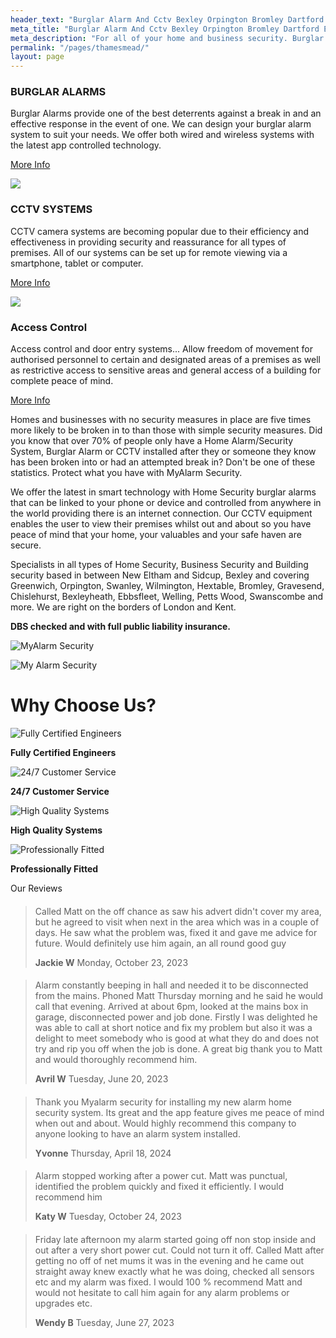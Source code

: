 ```yaml
---
header_text: "Burglar Alarm And Cctv Bexley Orpington Bromley Dartford Eltham"
meta_title: "Burglar Alarm And Cctv Bexley Orpington Bromley Dartford Eltham"
meta_description: "For all of your home and business security. Burglar Alarm Servicing, Burglar Alarm Installation, Alarm Battery and CCTV.. Call 020 8302 4065 or send an email"
permalink: "/pages/thamesmead/"
layout: page
---
```


### BURGLAR ALARMS 

Burglar Alarms provide one of the best deterrents against a break in and an effective response in the event of one. We can design your burglar alarm system to suit your needs. We offer both wired and wireless systems with the latest app controlled technology.

[More Info](/categories/burglar-alarms.php)

[![](https://res.cloudinary.com/kbs/image/upload/f_auto,q_auto,w_370,h_370,c_fill/ejajxywfmnfgavh5xtn3.png)](/categories/cctv.php "View More")

### CCTV SYSTEMS 

CCTV camera systems are becoming popular due to their efficiency and effectiveness in providing security and reassurance for all types of premises. All of our systems can be set up for remote viewing via a smartphone, tablet or computer.

[More Info](/categories/cctv.php)

[![](https://res.cloudinary.com/kbs/image/upload/f_auto,q_auto,w_370,h_370,c_fill/dgxdicyzg24k2lcuvdbl.png)](/categories/access-control.php "View More")

### Access Control 

Access control and door entry systems\... Allow freedom of movement for authorised personnel to certain and designated areas of a premises as well as restrictive access to sensitive areas and general access of a building for complete peace of mind.

[More Info](/categories/access-control.php)

Homes and businesses with no security measures in place are five times more likely to be broken in to than those with simple security measures. Did you know that over 70% of people only have a Home Alarm/Security System, Burglar Alarm or CCTV installed after they or someone they know has been broken into or had an attempted break in? Don\'t be one of these statistics. Protect what you have with MyAlarm Security.

We offer the latest in smart technology with Home Security burglar alarms that can be linked to your phone or device and controlled from anywhere in the world providing there is an internet connection. Our CCTV equipment enables the user to view their premises whilst out and about so you have peace of mind that your home, your valuables and your safe haven are secure.

Specialists in all types of Home Security, Business Security and Building security based in between New Eltham and Sidcup, Bexley and covering Greenwich, Orpington, Swanley, Wilmington, Hextable, Bromley, Gravesend, Chislehurst, Bexleyheath, Ebbsfleet, Welling, Petts Wood, Swanscombe and more. We are right on the borders of London and Kent.

**DBS checked and with full public liability insurance.**

![MyAlarm Security](https://res.cloudinary.com/kbs/image/upload/f_auto,q_auto/oeflaeyeglmvvu4nxkv0.png "MyAlarm Security")

![My Alarm Security](https://res.cloudinary.com/kbs/image/upload/f_auto,q_auto/rubndkmdvgoxj9berm3a.jpg "My Alarm Security")

# Why Choose Us? 

![Fully Certified Engineers](https://res.cloudinary.com/kbs/image/upload/f_auto,q_auto/ytwmwogsrbck9axbamnu.png "Fully Certified Engineers")

**Fully Certified Engineers**

![24/7 Customer Service](https://res.cloudinary.com/kbs/image/upload/f_auto,q_auto/iqrzhnfuuzobhjxhovcu.png "24/7 Customer Service")

**24/7 Customer Service**

![High Quality Systems](https://res.cloudinary.com/kbs/image/upload/f_auto,q_auto/uwb4yiykbcwepkugogci.png "High Quality Systems")

**High Quality Systems**

![Professionally Fitted](https://res.cloudinary.com/kbs/image/upload/f_auto,q_auto/ln9gryvfgmobruniuoxm.png "Professionally Fitted")

**Professionally Fitted**

Our Reviews

####      

> Called Matt on the off chance as saw his advert didn\'t cover my area, but he agreed to visit when next in the area which was in a couple of days. He saw what the problem was, fixed it and gave me advice for future. Would definitely use him again, an all round good guy
>
> **Jackie W** Monday, October 23, 2023

####      

> Alarm constantly beeping in hall and needed it to be disconnected from the mains. Phoned Matt Thursday morning and he said he would call that evening. Arrived at about 6pm, looked at the mains box in garage, disconnected power and job done. Firstly I was delighted he was able to call at short notice and fix my problem but also it was a delight to meet somebody who is good at what they do and does not try and rip you off when the job is done. A great big thank you to Matt and would thoroughly recommend him.
>
> **Avril W** Tuesday, June 20, 2023

####      

> Thank you Myalarm security for installing my new alarm home security system. Its great and the app feature gives me peace of mind when out and about. Would highly recommend this company to anyone looking to have an alarm system installed.
>
> **Yvonne** Thursday, April 18, 2024

####      

> Alarm stopped working after a power cut. Matt was punctual, identified the problem quickly and fixed it efficiently. I would recommend him
>
> **Katy W** Tuesday, October 24, 2023

####      

> Friday late afternoon my alarm started going off non stop inside and out after a very short power cut. Could not turn it off. Called Matt after getting no off of net mums it was in the evening and he came out straight away knew exactly what he was doing, checked all sensors etc and my alarm was fixed. I would 100 % recommend Matt and would not hesitate to call him again for any alarm problems or upgrades etc.
>
> **Wendy B** Tuesday, June 27, 2023